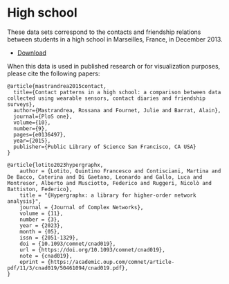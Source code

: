 # High school

These data sets correspond to the contacts and friendship relations between students in a high school in Marseilles, France, in December 2013.

* [Download](https://drive.google.com/file/d/1g-9LbofFtzJPLmH3p5fqA1JC4SGybTjJ/view?usp=sharing)

When this data is used in published research or for visualization purposes, please cite the following papers:

```
@article{mastrandrea2015contact,
  title={Contact patterns in a high school: a comparison between data collected using wearable sensors, contact diaries and friendship surveys},
  author={Mastrandrea, Rossana and Fournet, Julie and Barrat, Alain},
  journal={PloS one},
  volume={10},
  number={9},
  pages={e0136497},
  year={2015},
  publisher={Public Library of Science San Francisco, CA USA}
}

@article{lotito2023hypergraphx,
    author = {Lotito, Quintino Francesco and Contisciani, Martina and De Bacco, Caterina and Di Gaetano, Leonardo and Gallo, Luca and Montresor, Alberto and Musciotto, Federico and Ruggeri, Nicolò and Battiston, Federico},
    title = "{Hypergraphx: a library for higher-order network analysis}",
    journal = {Journal of Complex Networks},
    volume = {11},
    number = {3},
    year = {2023},
    month = {05},
    issn = {2051-1329},
    doi = {10.1093/comnet/cnad019},
    url = {https://doi.org/10.1093/comnet/cnad019},
    note = {cnad019},
    eprint = {https://academic.oup.com/comnet/article-pdf/11/3/cnad019/50461094/cnad019.pdf},
}
```
